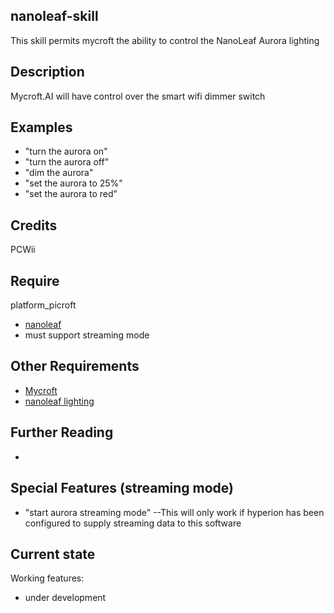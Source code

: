 ## nanoleaf-skill
This skill permits mycroft the ability to control the NanoLeaf Aurora lighting
## Description 
Mycroft.AI will have control over the smart wifi dimmer switch
## Examples 
* "turn the aurora on"
* "turn the aurora off"
* "dim the aurora"
* "set the aurora to 25%"
* "set the aurora to red"
## Credits
PCWii
## Require 
platform_picroft
- [nanoleaf](https://github.com/pcwii/nanoleaf)
- must support streaming mode
## Other Requirements
- [Mycroft](https://docs.mycroft.ai/installing.and.running/installation)
- [nanoleaf lighting](https://nanoleaf.me/en-ca/)
## Further Reading
- 
## Special Features (streaming mode)
* "start aurora streaming mode"
--This will only work if hyperion has been configured to supply streaming data to this software
## Current state
Working features:
 - under development
